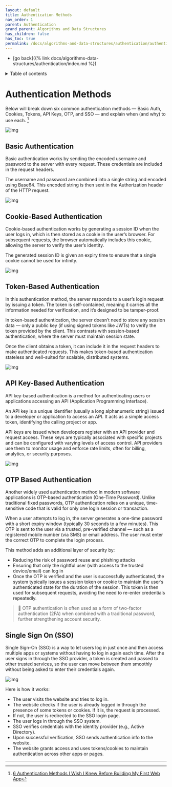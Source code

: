 ```yaml
---
layout: default
title: Authentication Methods
nav_order: 1
parent: Authentication
grand_parent: Algorithms and Data Structures
has_children: false
has_toc: true
permalink: /docs/algorithms-and-data-structures/authentication/authentication-mehtods
---
```


- [go back]({% link docs/algorithms-data-structures/authentication/index.md %})

<details markdown="block">
  <summary>
    Table of contents
  </summary>
  {: .text-delta }
1. TOC
{:toc}
</details>

# Authentication Methods

Below will break down six common authentication methods — Basic Auth, Cookies, Tokens, API Keys, OTP, and SSO — and explain when (and why) to use each. [^1]

![img](https://github.com/user-attachments/assets/49d7ec07-ebc6-4c4f-becd-9e68483c432e)

## Basic Authentication

Basic authentication works by sending the encoded username and password to the server with every request. These credentials are included in the request headers.

The username and password are combined into a single string and encoded using Base64. This encoded string is then sent in the Authorization header of the HTTP request.

![img](https://github.com/user-attachments/assets/c514e258-313a-4eed-bc5a-e8cb5f2fad0c)


## Cookie-Based Authentication

Cookie-based authentication works by generating a session ID when the user logs in, which is then stored as a cookie in the user’s browser. For subsequent requests, the browser automatically includes this cookie, allowing the server to verify the user’s identity.

The generated session ID is given an expiry time to ensure that a single cookie cannot be used for infinity.

![img](https://github.com/user-attachments/assets/700c7fcb-3f67-4493-91ba-7d08a62b808b)


## Token-Based Authentication

In this authentication method, the server responds to a user’s login request by issuing a token. The token is self-contained, meaning it carries all the information needed for verification, and it’s designed to be tamper-proof.

In token-based authentication, the server doesn’t need to store any session data — only a public key (if using signed tokens like JWTs) to verify the token provided by the client. This contrasts with session-based authentication, where the server must maintain session state.

Once the client obtains a token, it can include it in the request headers to make authenticated requests. This makes token-based authentication stateless and well-suited for scalable, distributed systems.

![img](https://github.com/user-attachments/assets/09a737c1-28f6-450c-b19c-26b1d1b62df7)


## API Key-Based Authentication

API key-based authentication is a method for authenticating users or applications accessing an API (Application Programming Interface).

An API key is a unique identifier (usually a long alphanumeric string) issued to a developer or application to access an API. It acts as a simple access token, identifying the calling project or app.

API keys are issued when developers register with an API provider and request access. These keys are typically associated with specific projects and can be configured with varying levels of access control. API providers use them to monitor usage and enforce rate limits, often for billing, analytics, or security purposes.

![img](https://github.com/user-attachments/assets/9d271fd5-b709-44b1-a647-5777882ca25d)


## OTP Based Authentication

Another widely used authentication method in modern software applications is OTP-based authentication (One-Time Password). Unlike traditional fixed passwords, OTP authentication relies on a unique, time-sensitive code that is valid for only one login session or transaction.

When a user attempts to log in, the server generates a one-time password with a short expiry window (typically 30 seconds to a few minutes). This OTP is sent to the user via a trusted, pre-verified channel — such as a registered mobile number (via SMS) or email address. The user must enter the correct OTP to complete the login process.

This method adds an additional layer of security by:
- Reducing the risk of password reuse and phishing attacks
- Ensuring that only the rightful user (with access to the trusted device/email) can log in
- Once the OTP is verified and the user is successfully authenticated, the system typically issues a session token or cookie to maintain the user’s authenticated state for the duration of the session. This token is then used for subsequent requests, avoiding the need to re-enter credentials repeatedly.

> 🔐 OTP authentication is often used as a form of two-factor authentication (2FA) when combined with a traditional password, further strengthening account security.


## Single Sign On (SSO)

Single Sign-On (SSO) is a way to let users log in just once and then access multiple apps or systems without having to log in again each time. After the user signs in through the SSO provider, a token is created and passed to other trusted services, so the user can move between them smoothly without being asked to enter their credentials again.

![img](https://github.com/user-attachments/assets/048f83b7-6679-4589-bfe0-119db9282ebe)


Here is how it works:
- The user visits the website and tries to log in.
- The website checks if the user is already logged in through the presence of some tokens or cookies. If it is, the request is processed.
- If not, the user is redirected to the SSO login page.
- The user logs in through the SSO system.
- SSO verifies credentials with the identity provider (e.g., Active Directory).
- Upon successful verification, SSO sends authentication info to the website.
- The website grants access and uses tokens/cookies to maintain authentication across other apps or pages.

------ ------

[^1]: [6 Authentication Methods I Wish I Knew Before Building My First Web App](https://medium.com/write-a-catalyst/6-authentication-methods-i-wish-i-knew-before-building-my-first-web-app-abb969e96dc6)
